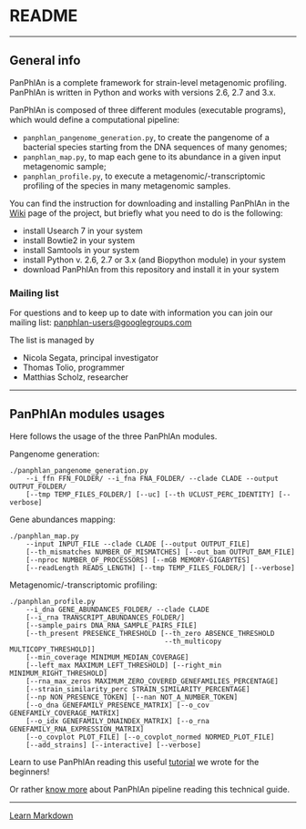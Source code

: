 # README #

----

## General info

PanPhlAn is a complete framework for strain-level metagenomic profiling. PanPhlAn is written in Python and works with versions 2.6, 2.7 and 3.x.

PanPhlAn is composed of three different modules (executable programs), which would define a computational pipeline:

* `panphlan_pangenome_generation.py`, to create the pangenome of a bacterial species starting from the DNA sequences of many genomes;
* `panphlan_map.py`, to map each gene to its abundance in a given input metagenomic sample;
* `panphlan_profile.py`, to execute a metagenomic/-transcriptomic profiling of the species in many metagenomic samples.

You can find the instruction for downloading and installing PanPhlAn in the [Wiki](https://bitbucket.org/CibioCM/panphlan/wiki/Home) page of the project, but briefly what you need to do is the following:

* install Usearch 7 in your system
* install Bowtie2 in your system
* install Samtools in your system
* install Python v. 2.6, 2.7 or 3.x (and Biopython module) in your system
* download PanPhlAn from this repository and install it in your system

### Mailing list ###

For questions and to keep up to date with information you can join our mailing list: [panphlan-users@googlegroups.com](mailto:panphlan-users@googlegroups.com)

The list is managed by

* Nicola Segata, principal investigator
* Thomas Tolio, programmer
* Matthias Scholz, researcher

----

## PanPhlAn modules usages

Here follows the usage of the three PanPhlAn modules.

Pangenome generation:

```
./panphlan_pangenome_generation.py
    --i_ffn FFN_FOLDER/ --i_fna FNA_FOLDER/ --clade CLADE --output OUTPUT_FOLDER/
    [--tmp TEMP_FILES_FOLDER/] [--uc] [--th UCLUST_PERC_IDENTITY] [--verbose]
```

Gene abundances mapping:

```
./panphlan_map.py
    --input INPUT_FILE --clade CLADE [--output OUTPUT_FILE]
    [--th_mismatches NUMBER_OF_MISMATCHES] [--out_bam OUTPUT_BAM_FILE]
    [--nproc NUMBER_OF_PROCESSORS] [--mGB MEMORY-GIGABYTES]
    [--readLength READS_LENGTH] [--tmp TEMP_FILES_FOLDER/] [--verbose]
```

Metagenomic/-transcriptomic profiling:

```
./panphlan_profile.py
    --i_dna GENE_ABUNDANCES_FOLDER/ --clade CLADE
    [--i_rna TRANSCRIPT_ABUNDANCES_FOLDER/]
    [--sample_pairs DNA_RNA_SAMPLE_PAIRS_FILE]
    [--th_present PRESENCE_THRESHOLD [--th_zero ABSENCE_THRESHOLD
                                      --th_multicopy MULTICOPY_THRESHOLD]]
    [--min_coverage MINIMUM_MEDIAN_COVERAGE]
    [--left_max MAXIMUM_LEFT_THRESHOLD] [--right_min MINIMUM_RIGHT_THRESHOLD]
    [--rna_max_zeros MAXIMUM_ZERO_COVERED_GENEFAMILIES_PERCENTAGE]
    [--strain_similarity_perc STRAIN_SIMILARITY_PERCENTAGE]
    [--np NON_PRESENCE_TOKEN] [--nan NOT_A_NUMBER_TOKEN]
    [--o_dna GENEFAMILY_PRESENCE_MATRIX] [--o_cov GENEFAMILY_COVERAGE_MATRIX]
    [--o_idx GENEFAMILY_DNAINDEX_MATRIX] [--o_rna GENEFAMILY_RNA_EXPRESSION_MATRIX]
    [--o_covplot PLOT_FILE] [--o_covplot_normed NORMED_PLOT_FILE]
    [--add_strains] [--interactive] [--verbose]
```


Learn to use PanPhlAn reading this useful [tutorial](https://bitbucket.org/CibioCM/panphlan/wiki/Tutorial) we wrote for the beginners!

Or rather [know more](https://bitbucket.org/CibioCM/panphlan/wiki/Home) about PanPhlAn pipeline reading this technical guide.

----

[Learn Markdown](https://bitbucket.org/tutorials/markdowndemo)